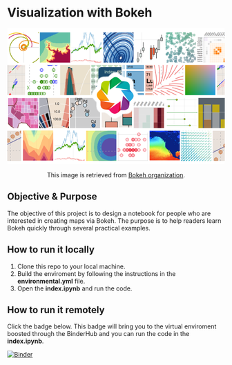# Visualization with Bokeh

<p align="center"> <img src="image/bokeh.png" /> </p>
<p align="center"> This image is retrieved from <a href="https://docs.bokeh.org/en/latest/index.html">Bokeh organization</a>. </p>

## Objective & Purpose
The objective of this project is to design a notebook for people who are interested in creating maps via Bokeh. The purpose is to help readers learn Bokeh quickly through several practical examples. 

## How to run it locally
1. Clone this repo to your local machine.
2. Build the enviroment by following the instructions in the **environmental.yml** file.
3. Open the **index.ipynb** and run the code. 

## How to run it remotely
Click the badge below. This badge will bring you to the virtual enviroment boosted through the BinderHub and you can run the code in the **index.ipynb**. 

[![Binder](https://mybinder.org/badge_logo.svg)](https://mybinder.org/v2/gh/Ray800413/Visualize_with_Bokeh/master)
